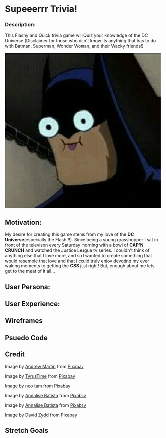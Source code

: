 # Supeeerrr Trivia!
### Description: 
This Flashy and Quick trivia game will Quiz your knowledge of the DC Universe (Disclaimer for those who don't know its anything that has to do with Batman, Superman, Wonder Woman, and their Wacky friends!)
 
![goofy batman](Pictures/Batmannanananananananananananan.jpg)


## Motivation:
My desire for creating this game stems from my love of the **DC Universe**(especially the Flash!!!). Since being a young grasshopper I sat in front of the televison every Saturday morning with a bowl of **CAP'N CRUNCH** and watched the Justice League tv series. I couldn't think of anything else that I love more, and so I wanted to create something that would resemble that love and that I could truly enjoy devoting my ever waking moments to getting the **CSS** just right! But, enough about me lets get to the meat of it all...


## User Persona:



## User Experience:




## Wireframes




## Psuedo Code






## Credit
Image by <a href="https://pixabay.com/users/aitoff-388338/?utm_source=link-attribution&amp;utm_medium=referral&amp;utm_campaign=image&amp;utm_content=4680150">Andrew Martin</a> from <a href="https://pixabay.com/?utm_source=link-attribution&amp;utm_medium=referral&amp;utm_campaign=image&amp;utm_content=4680150">Pixabay</a>


Image by <a href="https://pixabay.com/users/TyrusTime-13018745/?utm_source=link-attribution&amp;utm_medium=referral&amp;utm_campaign=image&amp;utm_content=4335468">TyrusTime</a> from <a href="https://pixabay.com/?utm_source=link-attribution&amp;utm_medium=referral&amp;utm_campaign=image&amp;utm_content=4335468">Pixabay</a>


Image by <a href="https://pixabay.com/users/neotam-11291643/?utm_source=link-attribution&amp;utm_medium=referral&amp;utm_campaign=image&amp;utm_content=4326671">neo tam</a> from <a href="https://pixabay.com/?utm_source=link-attribution&amp;utm_medium=referral&amp;utm_campaign=image&amp;utm_content=4326671">Pixabay</a>


Image by <a href="https://pixabay.com/users/AnnaliseArt-7089643/?utm_source=link-attribution&amp;utm_medium=referral&amp;utm_campaign=image&amp;utm_content=4997676">Annalise Batista</a> from <a href="https://pixabay.com/?utm_source=link-attribution&amp;utm_medium=referral&amp;utm_campaign=image&amp;utm_content=4997676">Pixabay</a>

Image by <a href="https://pixabay.com/users/AnnaliseArt-7089643/?utm_source=link-attribution&amp;utm_medium=referral&amp;utm_campaign=image&amp;utm_content=4237316">Annalise Batista</a> from <a href="https://pixabay.com/?utm_source=link-attribution&amp;utm_medium=referral&amp;utm_campaign=image&amp;utm_content=4237316">Pixabay</a>

Image by <a href="https://pixabay.com/users/DavidZydd-985081/?utm_source=link-attribution&amp;utm_medium=referral&amp;utm_campaign=image&amp;utm_content=2721690">David Zydd</a> from <a href="https://pixabay.com/?utm_source=link-attribution&amp;utm_medium=referral&amp;utm_campaign=image&amp;utm_content=2721690">Pixabay</a>


## Stretch Goals